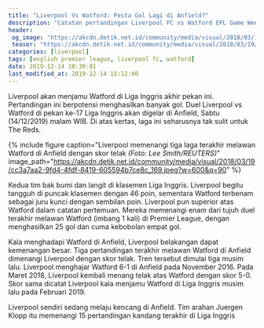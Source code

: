 ```yaml
---
title: "Liverpool Vs Watford: Pesta Gol Lagi di Anfield?"
description: "Catatan pertandingan Liverpool FC vs Watford EPL Game Week 17"
header:
 og_image: "https://akcdn.detik.net.id/community/media/visual/2018/03/19/cc3a7aa2-9fd4-4fdf-8419-605594b7ce8c_169.jpeg?w=600&q=90"
 teaser: "https://akcdn.detik.net.id/community/media/visual/2018/03/19/cc3a7aa2-9fd4-4fdf-8419-605594b7ce8c_169.jpeg?w=320&q=80"
categories: [liverpool]
tags: [english premier league, liverpool fc, watford]
date: 2019-12-14 10:30:01
last_modified_at: 2019-12-14 15:12:00
---
```

Liverpool akan menjamu Watford di Liga Inggris akhir pekan ini. Pertandingan ini berpotensi menghasilkan banyak gol. Duel Liverpool vs Watford di pekan ke-17 Liga Inggris akan digelar di Anfield, Sabtu (14/12/2019) malam WIB. Di atas kertas, laga ini seharusnya tak sulit untuk The Reds.

{% include figure caption="Liverpool memenangi tiga laga terakhir melawan Watford di Anfield dengan skor telak _(Foto: Lee Smith/REUTERS)_" image_path="https://akcdn.detik.net.id/community/media/visual/2018/03/19/cc3a7aa2-9fd4-4fdf-8419-605594b7ce8c_169.jpeg?w=600&q=90" %}

Kedua tim bak bumi dan langit di klasemen Liga Inggris. Liverpool begitu tangguh di puncak klasemen dengan 46 poin, sementara Watford terbenam sebagai juru kunci dengan sembilan poin. Liverpool pun superior atas Watford dalam catatan pertemuan. Mereka memenangi enam dari tujuh duel terakhir melawan Watford (imbang 1 kali) di Premier League, dengan menghasilkan 25 gol dan cuma kebobolan empat gol.

Kala menghadapi Watford di Anfield, Liverpool belakangan dapat kemenangan besar. Tiga pertandingan terakhir melawan Watford di Anfield dimenangi Liverpool dengan skor telak. Tren tersebut dimulai tiga musim lalu. Liverpool menghajar Watford 6-1 di Anfield pada November 2016. Pada Maret 2018, Liverpool kembali menang telak atas Watford dengan skor 5-0. Skor sama dicatat Liverpool kala menjamu Watford di Liga Inggris musim lalu pada Februari 2019.

Liverpool sendiri sedang melaju kencang di Anfield. Tim arahan Juergen Klopp itu memenangi 15 pertandingan kandang terakhir di Liga Inggris
